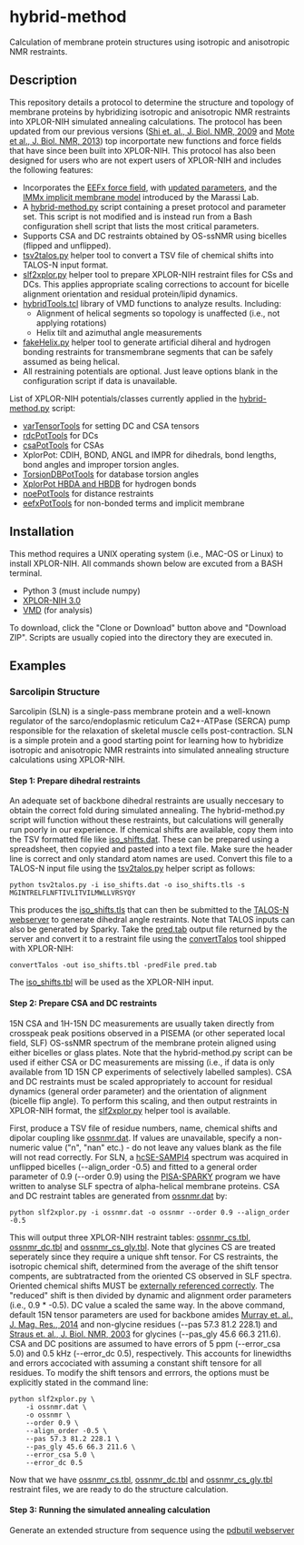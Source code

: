 # hybrid-method

Calculation of membrane protein structures using isotropic and anisotropic NMR restraints. 

## Description

This repository details a protocol to determine the structure and topology of membrane proteins by hybridizing isotropic and anisotropic NMR restraints into XPLOR-NIH simulated annealing calculations. The protocol has been updated from our previous versions ([Shi et. al., J. Biol. NMR, 2009](https://doi.org/10.1007/s10858-009-9328-9) and [Mote et al., J. Biol. NMR, 2013](http://link.springer.com/10.1007/s10858-013-9766-2)) top incorportate new functions and force fields that have since been built into XPLOR-NIH. This protocol has also been designed for users who are not expert users of XPLOR-NIH and includes the following features:

* Incorporates the [EEFx force field](http://dx.doi.org/10.1016/j.jmr.2014.03.011), with [updated parameters](https://link.springer.com/article/10.1007/s10858-016-0082-5), and the [IMMx implicit membrane model](http://dx.doi.org/10.1016/j.bpj.2015.06.047) introduced by the Marassi Lab.
* A [hybrid-method.py](hybrid-method.py) script containing a preset protocol and parameter set. This script is not modified and is instead run from a Bash configuration shell script that lists the most critical parameters.
* Supports CSA and DC restraints obtained by OS-ssNMR using bicelles (flipped and unflipped).
* [tsv2talos.py](helpers/tsv2talos.py) helper tool to convert a TSV file of chemical shifts into TALOS-N input format.
* [slf2xplor.py](helpers/slf2xplor.py) helper tool to prepare XPLOR-NIH restraint files for CSs and DCs. This applies appropriate scaling corrections to account for bicelle alignment orientation and residual protein/lipid dynamics.
* [hybridTools.tcl](helpers/hybridTools.tcl) library of VMD functions to analyze results. Including:
	* Alignment of helical segments so topology is unaffected (i.e., not applying rotations)
	* Helix tilt and azimuthal angle measurements
* [fakeHelix.py](helpers/fakeHelix.py) helper tool to generate artificial diheral and hydrogen bonding restraints for transmembrane segments that can be safely assumed as being helical.
* All restraining potentials are optional. Just leave options blank in the configuration script if data is unavailable.

List of XPLOR-NIH potentials/classes currently applied in the [hybrid-method.py](hybrid-method.py) script:

* [varTensorTools](https://nmr.cit.nih.gov/xplor-nih/doc/current/python/ref/varTensorTools.html) for setting DC and CSA tensors
* [rdcPotTools](https://nmr.cit.nih.gov/xplor-nih/doc/current/python/ref/rdcPotTools.html) for DCs
* [csaPotTools](https://nmr.cit.nih.gov/xplor-nih/doc/current/python/ref/csaPotTools.html) for CSAs
* XplorPot: CDIH, BOND, ANGL and IMPR for dihedrals, bond lengths, bond angles and improper torsion angles.
* [TorsionDBPotTools](https://nmr.cit.nih.gov/xplor-nih/doc/current/python/ref/torsionDBPotTools.html) for database torsion angles
* [XplorPot HBDA and HBDB](https://nmr.cit.nih.gov/xplor-nih/doc/current/python/ref/protocol.html) for hydrogen bonds
* [noePotTools](https://nmr.cit.nih.gov/xplor-nih/doc/current/python/ref/noePotTools.html) for distance restraints
* [eefxPotTools](https://nmr.cit.nih.gov/xplor-nih/doc/current/python/ref/eefxPotTools.html) for non-bonded terms and implicit membrane


## Installation

This method requires a UNIX operating system (i.e., MAC-OS or Linux) to install XPLOR-NIH. All commands shown below are excuted from a BASH terminal.

* Python 3 (must include numpy)
* [XPLOR-NIH 3.0](https://nmr.cit.nih.gov/xplor-nih/)
* [VMD](https://www.ks.uiuc.edu/Development/Download/download.cgi?PackageName=VMD) (for analysis)

To download, click the "Clone or Download" button above and "Download ZIP". Scripts are usually copied into the directory they are executed in.

## Examples

### Sarcolipin Structure

Sarcolipin (SLN) is a single-pass membrane protein and a well-known regulator of the sarco/endoplasmic reticulum Ca2+-ATPase (SERCA) pump responsible for the relaxation of skeletal muscle cells post-contraction. SLN is a simple protein and a good starting point for learning how to hybridize isotropic and anisotropic NMR restraints into simulated annealing structure calculations using XPLOR-NIH.

#### Step 1: Prepare dihedral restraints

An adequate set of backbone dihedral restraints are usually neccesary to obtain the correct fold during simulated annealing. The hybrid-method.py script will function without these restraints, but calculations will generally run poorly in our experience. If chemical shifts are available, copy them into the TSV formatted file like [iso_shifts.dat](examples/sln/input_raw/iso_shifts.dat). These can be prepared using a spreadsheet, then copyied and pasted into a text file. Make sure the header line is correct and only standard atom names are used. Convert this file to a TALOS-N input file using the [tsv2talos.py](helpers/tsv2talos.py) helper script as follows:

	python tsv2talos.py -i iso_shifts.dat -o iso_shifts.tls -s MGINTRELFLNFTIVLITVILMWLLVRSYQY

This produces the [iso_shifts.tls](examples/sln/input_raw/iso_shifts.tls) that can then be submitted to the [TALOS-N webserver](https://spin.niddk.nih.gov/bax/nmrserver/talosn/) to generate dihedral angle restraints. Note that TALOS inputs can also be generated by Sparky. Take the [pred.tab](examples/sln/input_raw/pred.tab) output file returned by the server and convert it to a restraint file using the [convertTalos](https://nmr.cit.nih.gov/xplor-nih/doc/current/helperPrograms/convertTalos.html) tool shipped with XPLOR-NIH:
	
	convertTalos -out iso_shifts.tbl -predFile pred.tab
	
The [iso_shifts.tbl](examples/sln/input_xplor/iso_shifts.tbl) will be used as the XPLOR-NIH input.


#### Step 2: Prepare CSA and DC restraints

15N CSA and 1H-15N DC measurements are usually taken directly from crosspeak peak positions observed in a PISEMA (or other seperated local field, SLF) OS-ssNMR spectrum of the membrane protein aligned using either bicelles or glass plates. Note that the hybrid-method.py script can be used if either CSA or DC measurements are missing (i.e., if data is only available from 1D 15N CP experiments of selectively labelled samples). CSA and DC restraints must be scaled appropriately to account for residual dynamics (general order parameter) and the orientation of alignment (bicelle flip angle). To perform this scaling, and then output restraints in XPLOR-NIH format, the [slf2xplor.py](helpers/slf2xplor.py) helper tool is available.

First, produce a TSV file of residue numbers, name, chemical shifts and dipolar coupling like [ossnmr.dat](examples/sln/input_raw/ossnmr.dat). If values are unavailable, specify a non-numeric value ("n", "nan" etc.) - do not leave any values blank as the file will not read correctly. For SLN, a [hcSE-SAMPI4](https://link.springer.com/article/10.1007/s10858-019-00273-1) spectrum was acquired in unflipped bicelles (--align_order -0.5) and fitted to a general order parameter of 0.9 (--order 0.9) using the [PISA-SPARKY](https://github.com/weberdak/pisa.py) program we have written to analyse SLF spectra of alpha-helical membrane proteins. CSA and DC restraint tables are generated from [ossnmr.dat](examples/sln/input_raw/ossnmr.dat) by:

	python slf2xplor.py -i ossnmr.dat -o ossnmr --order 0.9 --align_order -0.5

This will output three XPLOR-NIH restraint tables: [ossnmr_cs.tbl](examples/sln/input_xplor/ossnmr_cs.tbl), [ossnmr_dc.tbl](examples/sln/input_xplor/ossnmr_dc.tbl) and [ossnmr_cs_gly.tbl](examples/sln/input_xplor/ossnmr_cs_gly.tbl). Note that glycines CS are treated seperately since they require a unique shft tensor. For CS restraints, the isotropic chemical shift, determined from the average of the shift tensor compents, are subtratracted from the oriented CS observed in SLF spectra. Oriented chemical shifts MUST be [externally referenced correctly](http://dx.doi.org/10.1016/j.ssnmr.2014.03.003). The "reduced" shift is then divided by dynamic and alignment order parameters (i.e., 0.9 * -0.5). DC value a scaled the same way. In the above command, default 15N tensor parameters are used for backbone amides [Murray et. al., J. Mag. Res., 2014](https://doi.org/10.1016/j.jmr.2013.12.014) and non-glycine residues (--pas 57.3 81.2 228.1) and [Straus et. al., J. Biol. NMR, 2003](https://doi.org/10.1023/A:1024098123386) for glycines (--pas_gly 45.6 66.3 211.6). CSA and DC positions are assumed to have errors of 5 ppm (--error_csa 5.0) and 0.5 kHz (--error_dc 0.5), respectively. This accounts for linewidths and errors accociated with assuming a constant shift tensore for all residues. To modify the shift tensors and errrors, the options must be explicitly stated in the command line:

	python slf2xplor.py \
       	-i ossnmr.dat \
       	-o ossnmr \
       	--order 0.9 \
       	--align_order -0.5 \
       	--pas 57.3 81.2 228.1 \
       	--pas_gly 45.6 66.3 211.6 \
       	--error_csa 5.0 \
       	--error_dc 0.5
  
Now that we have [ossnmr_cs.tbl](examples/sln/input_xplor/ossnmr_cs.tbl), [ossnmr_dc.tbl](examples/sln/input_xplor/ossnmr_dc.tbl) and [ossnmr_cs_gly.tbl](examples/sln/input_xplor/ossnmr_cs_gly.tbl) restraint files, we are ready to do the structure calculation.



#### Step 3: Running the simulated annealing calculation

Generate an extended structure from sequence using the [pdbutil webserver](https://spin.niddk.nih.gov/bax/nmrserver/pdbutil/ext.html)

  